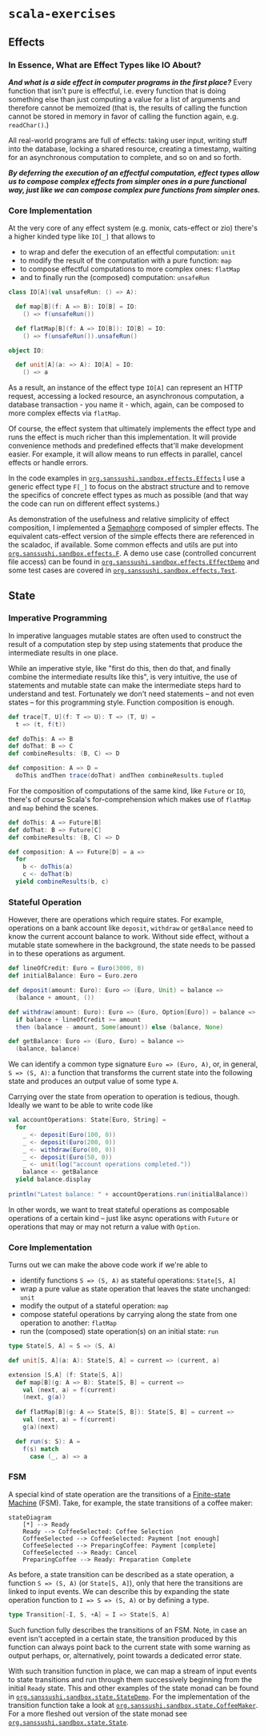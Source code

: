 # `scala-exercises`

## Effects

### In Essence, What are Effect Types like IO About? 
***And what is a side effect in computer programs in the first place?*** Every function that isn't pure
is effectful, i.e. every function that is doing something else than just computing a value for a list of
arguments and therefore cannot be memoized (that is, the results of calling the function cannot be
stored in memory in favor of calling the function again, e.g. `readChar()`.)

All real-world programs are full of effects: taking user input, writing stuff into
the database, locking a shared resource, creating a timestamp, waiting for an asynchronous
computation to complete, and so on and so forth.

***By deferring the execution of an effectful computation,
effect types allow us to compose complex effects from simpler ones in a pure functional way,
just like we can compose complex pure functions from simpler ones.***

### Core Implementation

At the very core of any effect system (e.g. monix, cats-effect or zio) there's a higher kinded type like `IO[_]` that 
allows to
- to wrap and defer the execution of an effectful computation: `unit` 
- to modify the result of the computation with a pure function: `map`
- to compose effectful computations to more complex ones: `flatMap`
- and to finally run the (composed) computation: `unsafeRun`

```scala 3
class IO[A](val unsafeRun: () => A):

  def map[B](f: A => B): IO[B] = IO:
    () => f(unsafeRun())

  def flatMap[B](f: A => IO[B]): IO[B] = IO:
    () => f(unsafeRun()).unsafeRun()

object IO:

  def unit[A](a: => A): IO[A] = IO:
    () => a
```

As a result, an instance of the effect type `IO[A]` can represent an HTTP request,
accessing a locked resource, an asynchronous computation, a database transaction - you name it - which, again, can
be composed to more complex effects via `flatMap`.

Of course, the effect system that ultimately implements
the effect type and runs the effect is much richer than this implementation. 
It will provide convenience methods and predefined effects that'll make development easier. 
For example, it will allow means to run effects in parallel, cancel effects or handle errors.

In the code examples in [`org.sanssushi.sandbox.effects.Effects`](src/main/scala/org/sanssushi/sandbox/effects/MonadicEffects.scala) I use a generic effect type `F[_]`
to focus on the abstract structure and to remove the specifics of concrete effect
types as much as possible (and that way the code can run on different effect systems.)

As demonstration of the usefulness and relative simplicity of effect composition, 
I implemented a [Semaphore](https://en.wikipedia.org/wiki/Semaphore_(programming))
composed of simpler effects. The equivalent cats-effect version
of the simple effects there are referenced in the scaladoc, if available.
Some common effects and utils are put into [`org.sanssushi.sandbox.effects.F`](src/main/scala/org/sanssushi/sandbox/effects/F.scala).
A demo use case (controlled concurrent file access) can be found
in [`org.sanssushi.sandbox.effects.EffectDemo`](src/main/scala/org/sanssushi/sandbox/effects/EffectDemo.scala) and some
test cases are covered in [`org.sanssushi.sandbox.effects.Test`](src/test/scala/org/sanssushi/sandbox/effects/Test.scala).

## State

### Imperative Programming

In imperative languages mutable states are often used to construct the result of a computation step by step
using statements that produce the intermediate results in one place.

While an imperative style, like "first do this, then do that, and finally combine the intermediate results like this", 
is very intuitive, the use of statements and mutable state can make the intermediate steps 
hard to understand and test. Fortunately we
don't need statements – and not even states – for this programming style. Function composition is enough.

```scala 3
def trace[T, U](f: T => U): T => (T, U) =
  t => (t, f(t))

def doThis: A => B
def doThat: B => C
def combineResults: (B, C) => D

def composition: A => D =
  doThis andThen trace(doThat) andThen combineResults.tupled
```

For the composition of computations of the same kind, like `Future` or `IO`, there's of course Scala's
for-comprehension which makes use of `flatMap` and `map` behind the scenes.

```scala 3
def doThis: A => Future[B]
def doThat: B => Future[C]
def combineResults: (B, C) => D

def composition: A => Future[D] = a =>
  for
    b <- doThis(a)
    c <- doThat(b)
  yield combineResults(b, c)
```

### Stateful Operation

However, there are operations which require states. For example, operations 
on a bank account like `deposit`, `withdraw` or `getBalance` need to know the current account balance to work.
Without side effect, without a mutable state somewhere in the background, the state needs to be passed in
to these operations as argument.

```scala 3
def lineOfCredit: Euro = Euro(3000, 0)
def initialBalance: Euro = Euro.zero

def deposit(amount: Euro): Euro => (Euro, Unit) = balance =>
  (balance + amount, ())

def withdraw(amount: Euro): Euro => (Euro, Option[Euro]) = balance =>
  if balance + lineOfCredit >= amount
  then (balance - amount, Some(amount)) else (balance, None)

def getBalance: Euro => (Euro, Euro) = balance =>
  (balance, balance)
```

We can identify a common type signature `Euro => (Euro, A)`, or, in general, `S => (S, A)`: a function that transforms
the current state into the following state and produces an output value of some type `A`. 

Carrying over the state from operation to operation is tedious, though. 
Ideally we want to be able to write code like

```scala 3
val accountOperations: State[Euro, String] =
  for
    _ <- deposit(Euro(100, 0))
    _ <- deposit(Euro(200, 0))
    _ <- withdraw(Euro(80, 0))
    _ <- deposit(Euro(50, 0))
    _ <- unit(log("account operations completed."))
    balance <- getBalance
  yield balance.display
  
println("Latest balance: " + accountOperations.run(initialBalance))
```

In other words, we want to treat stateful operations as composable operations of a certain kind – just like 
async operations with `Future` or operations that may or may not return a value with `Option`.

### Core Implementation

Turns out we can make the above code work if we're able to
- identify functions `S => (S, A)` as stateful operations: `State[S, A]`
- wrap a pure value as state operation that leaves the state unchanged: `unit`
- modify the output of a stateful operation: `map`
- compose stateful operations by carrying along the state from one operation to another: `flatMap`
- run the (composed) state operation(s) on an initial state: `run`

```scala 3
type State[S, A] = S => (S, A)

def unit[S, A](a: A): State[S, A] = current => (current, a)

extension [S,A] (f: State[S, A])
  def map[B](g: A => B): State[S, B] = current =>
    val (next, a) = f(current)
    (next, g(a))
    
  def flatMap[B](g: A => State[S, B]): State[S, B] = current =>
    val (next, a) = f(current)
    g(a)(next)

  def run(s: S): A =
    f(s) match
      case (_, a) => a
```

### FSM

A special kind of state operation are the transitions of a [Finite-state Machine](https://en.wikipedia.org/wiki/Finite-state_machine) (FSM).
Take, for example, the state transitions of a coffee maker:

```mermaid
stateDiagram
    [*] --> Ready
    Ready --> CoffeeSelected: Coffee Selection
    CoffeeSelected --> CoffeeSelected: Payment [not enough]
    CoffeeSelected --> PreparingCoffee: Payment [complete]
    CoffeeSelected --> Ready: Cancel
    PreparingCoffee --> Ready: Preparation Complete
```

As before, a state transition can be described as a state operation, a function `S => (S, A)` (or `State[S, A]`), only
that here the transitions are linked to input events.
We can describe this by expanding the state operation function to `I => S => (S, A)` or by defining a type.

```scala 3
type Transition[-I, S, +A] = I => State[S, A]
```

Such function fully describes the transitions of an FSM. Note, in case an event isn't accepted in a certain state,
the transition produced by this function can always point back to the current state with some
warning as output perhaps, or, alternatively, point towards a dedicated error state.

With such transition function in place, we can map a stream of input events to state transitions and run through them
successively beginning from the initial `Ready` state. 
This and other examples of the state monad can be found in [`org.sanssushi.sandbox.state.StateDemo`](src/main/scala/org/sanssushi/sandbox/state/StateDemo.scala).
For the implementation of the transition function take a look at
[`org.sanssushi.sandbox.state.CoffeeMaker`](src/main/scala/org/sanssushi/sandbox/state/CoffeeMaker.scala).
For a more fleshed out version of the state monad see [`org.sanssushi.sandbox.state.State`](src/main/scala/org/sanssushi/sandbox/state/State.scala).
